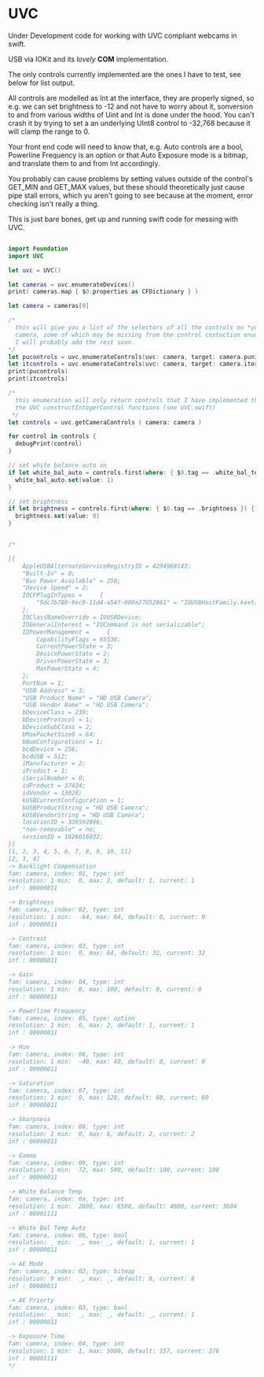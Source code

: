 # UVC

Under Development code for working with UVC compliant webcams in swift.

USB via IOKit and its *lovely* **COM** implementation. 

The only controls currently implemented are the ones I have to test, see below for list output.

All controls are modelled as Int at the interface, they are properly signed, so
e.g. we can set brightness to -12 and not have to worry about it, sonversion to and from
various widths of Uint and Int is done under the hood. You can't crash it by trying to set
a an underlying UInt8 control to -32,768 because it will clamp the range to 0.

Your front end code will need to know that, e.g. Auto controls are a bool, Powerline Frequency is an option or 
that Auto Exposure mode is a bitmap, and translate them to and from Int accordingly.

You probably can cause problems by setting values outside of the control's GET_MIN and GET_MAX
values, but these should theoretically just cause pipe stall errors, which yu aren't going to see
because at the moment, error checking isn't really a thing.

This is just bare bones, get up and running swift code for messing with UVC.

 
```swift

import Foundation
import UVC

let uvc = UVC()

let cameras = uvc.enumerateDevices()
print( cameras.map { $0.properties as CFDictionary } )

let camera = cameras[0]

/*
  this will give you a list of the selectors of all the controls on *your* particular
  camera, some of which may be missing from the control cnstuction enumeration
  I will probably add the rest soon.
*/
let pucontrols = uvc.enumerateControls(uvc: camera, target: camera.punitID, range: 0x01...0x13 )
let itcontrols = uvc.enumerateControls(uvc: camera, target: camera.itermID, range: 0x01...0x14 )
print(pucontrols)
print(itcontrols)

/*
  this enumeration will only return controls that I have implemented the map for in
  the UVC constructIntegerControl functions (see UVC.swift)
 */
let controls = uvc.getCameraControls ( camera: camera )

for control in controls {
  debugPrint(control)
}

// set white balance auto on
if let white_bal_auto = controls.first(where: { $0.tag == .white_bal_temp_auto }) {
  white_bal_auto.set(value: 1)
}

// set brightness
if let brightness = controls.first(where: { $0.tag == .brightness }) {
  brightness.set(value: 0)
}


/*

[{
    AppleUSBAlternateServiceRegistryID = 4294968143;
    "Built-In" = 0;
    "Bus Power Available" = 250;
    "Device Speed" = 2;
    IOCFPlugInTypes =     {
        "9dc7b780-9ec0-11d4-a54f-000a27052861" = "IOUSBHostFamily.kext/Contents/PlugIns/IOUSBLib.bundle";
    };
    IOClassNameOverride = IOUSBDevice;
    IOGeneralInterest = "IOCommand is not serializable";
    IOPowerManagement =     {
        CapabilityFlags = 65536;
        CurrentPowerState = 3;
        DevicePowerState = 2;
        DriverPowerState = 3;
        MaxPowerState = 4;
    };
    PortNum = 1;
    "USB Address" = 3;
    "USB Product Name" = "HD USB Camera";
    "USB Vendor Name" = "HD USB Camera";
    bDeviceClass = 239;
    bDeviceProtocol = 1;
    bDeviceSubClass = 2;
    bMaxPacketSize0 = 64;
    bNumConfigurations = 1;
    bcdDevice = 256;
    bcdUSB = 512;
    iManufacturer = 2;
    iProduct = 1;
    iSerialNumber = 0;
    idProduct = 37424;
    idVendor = 13028;
    kUSBCurrentConfiguration = 1;
    kUSBProductString = "HD USB Camera";
    kUSBVendorString = "HD USB Camera";
    locationID = 336592896;
    "non-removable" = no;
    sessionID = 1826016032;
}]
[1, 2, 3, 4, 5, 6, 7, 8, 9, 10, 11]
[2, 3, 4]
-> Backlight Compensation 
fam: camera, index: 01, type: int 
resolution: 1 min:  0, max: 2, default: 1, current: 1 
inf : 00000011

-> Brightness 
fam: camera, index: 02, type: int 
resolution: 1 min:  -64, max: 64, default: 0, current: 0 
inf : 00000011

-> Contrast 
fam: camera, index: 03, type: int 
resolution: 1 min:  0, max: 64, default: 32, current: 32 
inf : 00000011

-> Gain 
fam: camera, index: 04, type: int 
resolution: 1 min:  0, max: 100, default: 0, current: 0 
inf : 00000011

-> Powerline Frequency 
fam: camera, index: 05, type: option 
resolution: 1 min:  0, max: 2, default: 1, current: 1 
inf : 00000011

-> Hue 
fam: camera, index: 06, type: int 
resolution: 1 min:  -40, max: 40, default: 0, current: 0 
inf : 00000011

-> Saturation 
fam: camera, index: 07, type: int 
resolution: 1 min:  0, max: 128, default: 60, current: 60 
inf : 00000011

-> Sharpness 
fam: camera, index: 08, type: int 
resolution: 1 min:  0, max: 6, default: 2, current: 2 
inf : 00000011

-> Gamma 
fam: camera, index: 09, type: int 
resolution: 1 min:  72, max: 500, default: 100, current: 100 
inf : 00000011

-> White Balance Temp 
fam: camera, index: 0a, type: int 
resolution: 1 min:  2800, max: 6500, default: 4600, current: 3604 
inf : 00001111

-> White Bal Temp Auto 
fam: camera, index: 0b, type: bool 
resolution: _ min:  _, max: _, default: 1, current: 1 
inf : 00000011

-> AE Mode 
fam: camera, index: 02, type: bitmap 
resolution: 9 min:  _, max: _, default: 8, current: 8 
inf : 00000011

-> AE Priorty 
fam: camera, index: 03, type: bool 
resolution: _ min:  _, max: _, default: _, current: 1 
inf : 00000011

-> Exposure Time 
fam: camera, index: 04, type: int 
resolution: 1 min:  1, max: 5000, default: 157, current: 376 
inf : 00001111
*/
```
